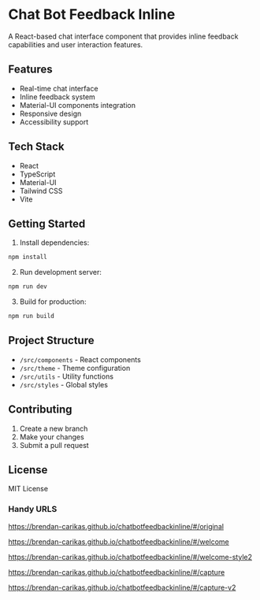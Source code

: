 # Chat Bot Feedback Inline

A React-based chat interface component that provides inline feedback capabilities and user interaction features.

## Features

- Real-time chat interface
- Inline feedback system
- Material-UI components integration
- Responsive design
- Accessibility support

## Tech Stack

- React
- TypeScript
- Material-UI
- Tailwind CSS
- Vite

## Getting Started

1. Install dependencies:
```bash
npm install
```

2. Run development server:
```bash
npm run dev
```

3. Build for production:
```bash
npm run build
```

## Project Structure

- `/src/components` - React components
- `/src/theme` - Theme configuration
- `/src/utils` - Utility functions
- `/src/styles` - Global styles

## Contributing

1. Create a new branch
2. Make your changes
3. Submit a pull request

## License

MIT License

### Handy URLS


https://brendan-carikas.github.io/chatbotfeedbackinline/#/original

https://brendan-carikas.github.io/chatbotfeedbackinline/#/welcome

https://brendan-carikas.github.io/chatbotfeedbackinline/#/welcome-style2

https://brendan-carikas.github.io/chatbotfeedbackinline/#/capture

https://brendan-carikas.github.io/chatbotfeedbackinline/#/capture-v2